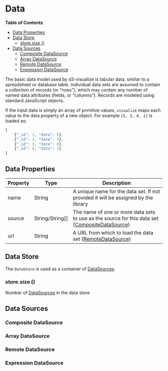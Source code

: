 # Data

<!-- START doctoc generated TOC please keep comment here to allow auto update -->
<!-- DON'T EDIT THIS SECTION, INSTEAD RE-RUN doctoc TO UPDATE -->
**Table of Contents**

- [Data Properties](#data-properties)
- [Data Store](#data-store)
  - [store.size ()](#storesize-)
- [Data Sources](#data-sources)
  - [Composite DataSource](#composite-datasource)
  - [Array DataSource](#array-datasource)
  - [Remote DataSource](#remote-datasource)
  - [Expression DataSource](#expression-datasource)

<!-- END doctoc generated TOC please keep comment here to allow auto update -->


The basic data model used by d3-visualize is tabular data, similar to a spreadsheet or database table.
Individual data sets are assumed to contain a collection of records (or “rows”), which may contain any number of named data attributes (fields, or “columns”).
Records are modeled using standard JavaScript objects.

If the input data is simply an array of primitive values, ``visualize`` maps each value to the data property of a new object. For example ```[5, 3, 8, 1]``` is loaded as:
```javascript
[
    {"_id": 1, "data": 5},
    {"_id": 2, "data": 3},
    {"_id": 3, "data": 8},
    {"_id": 4, "data": 1}
]
```

## Data Properties

| Property  | Type  | Description  |
|---|---|---|
| name | String  | A unique name for the data set. If not provided it will be assigned by the library  |
| source | String/String[] | The name of one or more data sets to use as the source for this data set ([CompositeDataSource][])|
| url | String | A URL from which to load the data set  ([RemoteDataSource][])|


## Data Store

The ``DataStore`` is used as a container of [DataSources][].

### store.size ()

Number of [DataSources][] in the data store


## Data Sources

### Composite DataSource

### Array DataSource

### Remote DataSource

### Expression DataSource


[DataSources]: #datasources
[CompositeDataSource]: #composite-datasource
[RemoteDataSource]: #remote-datasource
